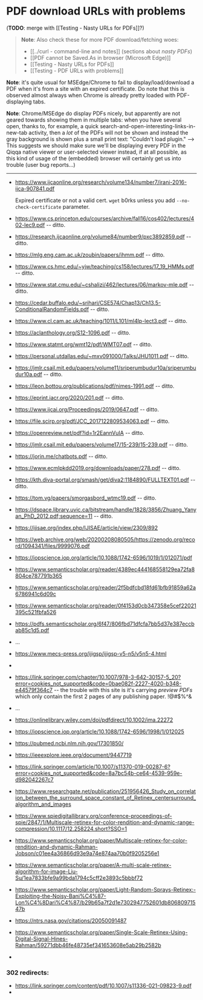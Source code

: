 # PDF download URLs with problems
(**TODO**: merge with [[Testing - Nasty URLs for PDFs]]?)

> **Note**: Also check these for more PDF download/fetching woes:
>
> - [[../curl - command-line and notes]] (sections about *nasty PDFs*)
> - [[PDF cannot be Saved.As in browser (Microsoft Edge)]]
> - [[Testing - Nasty URLs for PDFs]]
> - [[Testing - PDF URLs with problems]]
> 

**Note**: it's quite usual for MSEdge/Chrome to fail to display/load/download a PDF when it's from a site with an expired certificate. Do note that this is observed almost always when Chrome is already pretty loaded with PDF-displaying tabs.

**Note**: Chrome/MSEdge do display PDFs nicely, but apparently are not geared towards showing them in multiple tabs: when you have several open, thanks to, for example, a quick search-and-open-interesting-links-in-new-tab activity, then a *lot* of the PDFs will not be shown and instead the gray background is shown plus a small print text: "Couldn't load plugin." --> This suggests we should make sure we'll be displaying every PDF in the Qiqqa native viewer or user-selected viewer instead, if at all possible, as this kind of usage of the (embedded) browser will certainly get us into trouble (user bug reports...)

---
 
- https://www.ijcaonline.org/research/volume134/number7/irani-2016-ijca-907841.pdf

  Expired certificate or not a valid cert. `wget` b0rks unless you add `--no-check-certificate` parameter.

- https://www.cs.princeton.edu/courses/archive/fall16/cos402/lectures/402-lec9.pdf -- ditto.
- https://research.ijcaonline.org/volume84/number9/pxc3892859.pdf -- ditto.
- https://mlg.eng.cam.ac.uk/zoubin/papers/ihmm.pdf -- ditto.
- https://www.cs.hmc.edu/~yjw/teaching/cs158/lectures/17_19_HMMs.pdf -- ditto.
- https://www.stat.cmu.edu/~cshalizi/462/lectures/06/markov-mle.pdf -- ditto.
- https://cedar.buffalo.edu/~srihari/CSE574/Chap13/Ch13.5-ConditionalRandomFields.pdf -- ditto.
- https://www.cl.cam.ac.uk/teaching/1011/L101/ml4lp-lect3.pdf -- ditto.
- https://aclanthology.org/S12-1096.pdf -- ditto.
- https://www.statmt.org/wmt12/pdf/WMT07.pdf -- ditto.
- https://personal.utdallas.edu/~mxv091000/Talks/JHU1011.pdf -- ditto.
- https://jmlr.csail.mit.edu/papers/volume11/sriperumbudur10a/sriperumbudur10a.pdf -- ditto.
-  https://leon.bottou.org/publications/pdf/nimes-1991.pdf -- ditto.
- https://eprint.iacr.org/2020/201.pdf -- ditto.
- https://www.ijcai.org/Proceedings/2019/0647.pdf -- ditto.
- https://file.scirp.org/pdf/JCC_2017122809534063.pdf -- ditto.
- https://openreview.net/pdf?id=1r2EannVuIA -- ditto.
- https://jmlr.csail.mit.edu/papers/volume17/15-239/15-239.pdf -- ditto.
- https://jorin.me/chatbots.pdf -- ditto.
- https://www.ecmlpkdd2019.org/downloads/paper/278.pdf -- ditto.
- https://kth.diva-portal.org/smash/get/diva2:1184890/FULLTEXT01.pdf -- ditto.
- https://tom.vg/papers/smorgasbord_wtmc19.pdf -- ditto.
- https://dspace.library.uvic.ca/bitstream/handle/1828/3856/Zhuang_Yanyan_PhD_2012.pdf;sequence=11 -- ditto.

- https://ijisae.org/index.php/IJISAE/article/view/2309/892
- https://web.archive.org/web/20200208080505/https://zenodo.org/record/1094341/files/9999076.pdf
- https://iopscience.iop.org/article/10.1088/1742-6596/1019/1/012071/pdf
- https://www.semanticscholar.org/reader/4389ec444168558129ea72fa8804ce787791b365
- https://www.semanticscholar.org/reader/2f5bdfcbd18fd61bfb91859a62a6786941c6d09c
- https://www.semanticscholar.org/reader/0f4153d0cb347358e5cef22021395c521fbfa526
- https://pdfs.semanticscholar.org/6f47/806fbd71dfcfa7bb5d37e387eccbab85c1d5.pdf
- ...
- https://www.mecs-press.org/ijigsp/ijigsp-v5-n5/v5n5-4.html
- 
- https://link.springer.com/chapter/10.1007/978-3-642-30157-5_20?error=cookies_not_supported&code=0bae082f-2227-4020-b348-e44579f364c7 -- the trouble with this site is it's carrying *preview PDFs* which only contain the first 2 pages of any publishing paper. !@#$%^&
- ...
- https://onlinelibrary.wiley.com/doi/pdfdirect/10.1002/ima.22272
- https://iopscience.iop.org/article/10.1088/1742-6596/1998/1/012025
- https://pubmed.ncbi.nlm.nih.gov/17301850/
- https://ieeexplore.ieee.org/document/9447719
- https://link.springer.com/article/10.1007/s11370-019-00287-6?error=cookies_not_supported&code=8a7bc54b-ce64-4539-959e-d982042267c7
- https://www.researchgate.net/publication/251956426_Study_on_correlation_between_the_surround_space_constant_of_Retinex_centersurround_algorithm_and_images
- https://www.spiedigitallibrary.org/conference-proceedings-of-spie/2847/1/Multiscale-retinex-for-color-rendition-and-dynamic-range-compression/10.1117/12.258224.short?SSO=1
- https://www.semanticscholar.org/paper/Multiscale-retinex-for-color-rendition-and-dynamic-Rahman-Jobson/c01ee4a36866d93e9a74e874aa70b0f9205256e1
- https://www.semanticscholar.org/paper/A-multi-scale-retinex-algorithm-for-image-Liu-Su/1ea7833bfe9a99bda1794c5cff2e3893c5bbbf72
- https://www.semanticscholar.org/paper/Light-Random-Sprays-Retinex:-Exploiting-the-Noisy-Bani%C4%87-Lon%C4%8Dari%C4%87/b29b65a7f2d1e7302947752601db80680971547b
- https://ntrs.nasa.gov/citations/20050091487
- https://www.semanticscholar.org/paper/Single-Scale-Retinex-Using-Digital-Signal-Hines-Rahman/59271dbb46fe48735ef341653608e5ab29b2582b
- 




### 302 redirects:

- https://link.springer.com/content/pdf/10.1007/s11336-021-09823-9.pdf
- 